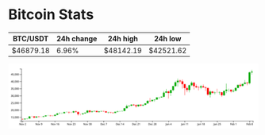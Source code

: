 # Bitcoin Stats

BTC/USDT|24h change|24h high|24h low|
|---|---|---|---|
|$46879.18|6.96%|$48142.19|$42521.62|

<img src="./chart.svg">
